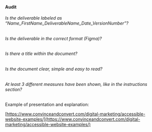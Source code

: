 #### Audit

###### Is the deliverable labeled as “Name_FirstName_DeliverableName_Date_VersionNumber”?
###### Is the deliverable in the correct format (Figma)?
###### Is there a title within the document?
###### Is the document clear, simple and easy to read?
###### At least 3 different measures have been shown, like in the instructions section?


Example of presentation and explanation:

[https://www.convinceandconvert.com/digital-marketing/accessible-website-examples/](https://www.convinceandconvert.com/digital-marketing/accessible-website-examples/)